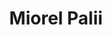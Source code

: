 ---
title: "Miorel Palii"
presenter_id: miorel_palii
layout: member_all_presentations
permalink: /member_full_publications/:presenter_id/
---